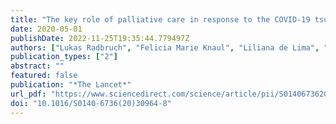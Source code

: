 ```yaml
---
title: "The key role of palliative care in response to the COVID-19 tsunami of suffering"
date: 2020-05-01
publishDate: 2022-11-25T19:35:44.779497Z
authors: ["Lukas Radbruch", "Felicia Marie Knaul", "Liliana de Lima", "Cornelis de Joncheere", "Afsan Bhadelia"]
publication_types: ["2"]
abstract: ""
featured: false
publication: "*The Lancet*"
url_pdf: "https://www.sciencedirect.com/science/article/pii/S0140673620309648"
doi: "10.1016/S0140-6736(20)30964-8"
---
```


